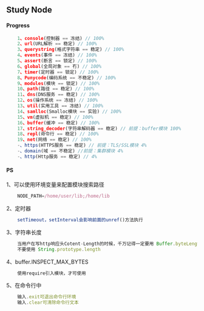 Study Node
----

#### Progress
```js
	1、console(控制器 == 冻结) // 100%
	2、url(URL解析 == 稳定) // 100%
	3、querystring(格式字符串 == 稳定) // 100%
	4、events(事件 == 冻结) // 100%
	5、assert(断言 == 锁定) // 100%
	6、global(全局对象 == 冇) // 100%
	7、timer(定时器 == 锁定) // 100%
	8、Punycode(编码系统 == 不稳定) // 100%
	9、modules(模块 == 锁定) // 100%
	10、path(路径 == 稳定) // 100%
	11、dns(DNS服务 == 稳定) // 100%
	12、os(操作系统 == 冻结) // 100%
	13、util(实用工具 == 冻结) // 100%
	14、samlloc(Smalloc模块 == 实验) // 100%
	15、vm(虚拟机 == 稳定) // 100%
	16、buffer(缓冲 == 稳定) // 100%
	17、string_decoder(字符串解码器 == 稳定) // 前提：buffer模块 100%
	18、repl(命令行 == 稳定) // 100%
	19、net(网络 == 稳定) // 100%
	-、https(HTTPS服务 == 稳定) // 前提：TLS/SSL模块 4%
	-、domain(域 == 不稳定) //前提：集群模块 4%
	-、http(Http服务 == 稳定) // 4%
```

#### PS
1、可以使用环境变量来配置模块搜索路径
```js
	NODE_PATH=/home/user/lib;/home/lib
```

2、定时器
```js
	setTimeout，setInterval会影响前面的unref()方法执行
```

3、字符串长度
```js
	当用户在写http响应头Cotent-Length的时候，千万记得一定要用 Buffer.byteLength 方法，
	不要使用 String.prototype.length
```

4、buffer.INSPECT_MAX_BYTES
```js
	使用require引入模块，才可使用
```

5、在命令行中
```js
	输入.exit可退出命令行环境
	输入.clear可清除命令行文本
```
